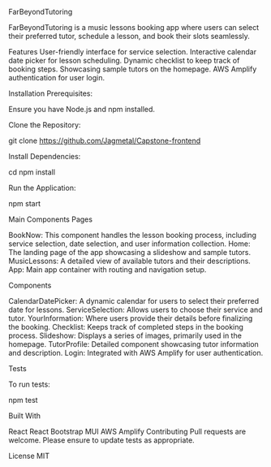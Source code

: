 FarBeyondTutoring

FarBeyondTutoring is a music lessons booking app where users can select their preferred tutor, schedule a lesson, and book their slots seamlessly.

Features
User-friendly interface for service selection.
Interactive calendar date picker for lesson scheduling.
Dynamic checklist to keep track of booking steps.
Showcasing sample tutors on the homepage.
AWS Amplify authentication for user login.

Installation
Prerequisites:

Ensure you have Node.js and npm installed.

Clone the Repository:

git clone <https://github.com/Jagmetal/Capstone-frontend>

Install Dependencies:

cd <FarBeyondTutoring>
npm install

Run the Application:

npm start

Main Components
Pages

BookNow: This component handles the lesson booking process, including service selection, date selection, and user information collection.
Home: The landing page of the app showcasing a slideshow and sample tutors.
MusicLessons: A detailed view of available tutors and their descriptions.
App: Main app container with routing and navigation setup.

Components

CalendarDatePicker: A dynamic calendar for users to select their preferred date for lessons.
ServiceSelection: Allows users to choose their service and tutor.
YourInformation: Where users provide their details before finalizing the booking.
Checklist: Keeps track of completed steps in the booking process.
Slideshow: Displays a series of images, primarily used in the homepage.
TutorProfile: Detailed component showcasing tutor information and description.
Login: Integrated with AWS Amplify for user authentication.

Tests

To run tests:

npm test

Built With

React
React Bootstrap
MUI
AWS Amplify
Contributing
Pull requests are welcome. Please ensure to update tests as appropriate.

License
MIT